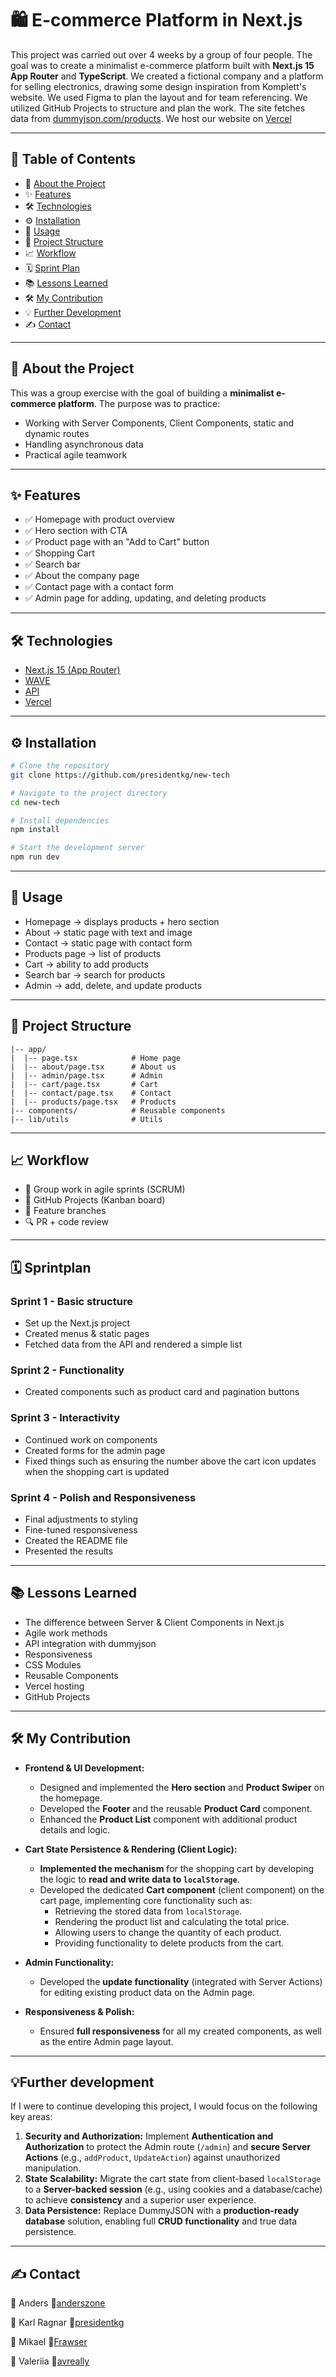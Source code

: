 # 🛍️ E-commerce Platform in Next.js

This project was carried out over 4 weeks by a group of four people. The goal was to create a minimalist e-commerce platform built with **Next.js 15 App Router** and **TypeScript**. We created a fictional company and a platform for selling electronics, drawing some design inspiration from Komplett's website. We used Figma to plan the layout and for team referencing. We utilized GitHub Projects to structure and plan the work. The site fetches data from [dummyjson.com/products](https://dummyjson.com/products). We host our website on [Vercel](https://new-tech-beryl.vercel.app/)

---

## 📑 Table of Contents
- 📖 [About the Project](#-about-the-project)
- ✨ [Features](#-features)
- 🛠 [Technologies](#-technologies)
- ⚙️ [Installation](#installation)
- 🚀 [Usage](#-usage)
- 📂 [Project Structure](#-project-structure)
- 📈 [Workflow](#-workflow)
- 🗓 [Sprint Plan](#sprint-plan)
- 📚 [Lessons Learned](#-lessons-learned)
- 🛠️ [My Contribution](#my-contribution)
- 💡 [Further Development](#further-development)
- ✍️ [Contact](#contact)


---

## 📖 About the Project
This was a group exercise with the goal of building a **minimalist e-commerce platform**.
The purpose was to practice:
- Working with Server Components, Client Components, static and dynamic routes
- Handling asynchronous data
- Practical agile teamwork

---

## ✨ Features
- ✅ Homepage with product overview
- ✅ Hero section with CTA
- ✅ Product page with an "Add to Cart" button
- ✅ Shopping Cart
- ✅ Search bar
- ✅ About the company page
- ✅ Contact page with a contact form
- ✅ Admin page for adding, updating, and deleting products

---

## 🛠 Technologies
- [Next.js 15 (App Router)](https://nextjs.org/)
- [WAVE](https://wave.webaim.org/)
- [API](https://dummyjson.com/products)
- [Vercel](https://vercel.com)

---

## ⚙️ Installation <a id="installation"></a>
```bash
# Clone the repository
git clone https://github.com/presidentkg/new-tech

# Navigate to the project directory
cd new-tech

# Install dependencies
npm install

# Start the development server
npm run dev
```

---

## 🚀 Usage
* Homepage -> displays products + hero section
* About -> static page with text and image
* Contact -> static page with contact form
* Products page -> list of products
* Cart -> ability to add products
* Search bar -> search for products
* Admin -> add, delete, and update products

---

## 📂 Project Structure

```
|-- app/
|  |-- page.tsx            # Home page
|  |-- about/page.tsx      # About us
|  |-- admin/page.tsx      # Admin
|  |-- cart/page.tsx       # Cart
|  |-- contact/page.tsx    # Contact
|  |-- products/page.tsx   # Products
|-- components/            # Reusable components              
|-- lib/utils              # Utils
```

---

## 📈 Workflow

* 👥 Group work in agile sprints (SCRUM)
* 📑 GitHub Projects (Kanban board)
* 🌱 Feature branches
* 🔍 PR + code review

---

## 🗓 Sprintplan <a id="sprint-plan"></a>

### Sprint 1 - Basic structure

* Set up the Next.js project
* Created menus & static pages
* Fetched data from the API and rendered a simple list

### Sprint 2 - Functionality

* Created components such as product card and pagination buttons

### Sprint 3 - Interactivity

* Continued work on components
* Created forms for the admin page
* Fixed things such as ensuring the number above the cart icon updates when the shopping cart is updated

### Sprint 4 - Polish and Responsiveness

* Final adjustments to styling
* Fine-tuned responsiveness
* Created the README file
* Presented the results

---

## 📚 Lessons Learned

* The difference between Server & Client Components in Next.js
* Agile work methods
* API integration with dummyjson
* Responsiveness
* CSS Modules
* Reusable Components
* Vercel hosting
* GitHub Projects

---
## 🛠️ My Contribution <a id="my-contribution"></a>

* **Frontend & UI Development:**
    * Designed and implemented the **Hero section** and **Product Swiper** on the homepage.
    * Developed the **Footer** and the reusable **Product Card** component.
    * Enhanced the **Product List** component with additional product details and logic.

* **Cart State Persistence & Rendering (Client Logic):**
    * **Implemented the mechanism** for the shopping cart by developing the logic to **read and write data to `localStorage`**.
    * Developed the dedicated **Cart component** (client component) on the cart page, implementing core functionality such as:
      * Retrieving the stored data from `localStorage`.
      * Rendering the product list and calculating the total price.
      * Allowing users to change the quantity of each product.
      * Providing functionality to delete products from the cart.

* **Admin Functionality:**
    * Developed the **update functionality** (integrated with Server Actions) for editing existing product data on the Admin page.

* **Responsiveness & Polish:**
    * Ensured **full responsiveness** for all my created components, as well as the entire Admin page layout.

---

## 💡Further development

If I were to continue developing this project, I would focus on the following key areas:

1.  **Security and Authorization:** Implement **Authentication and Authorization** to protect the Admin route (`/admin`) and **secure Server Actions** (e.g., `addProduct`, `UpdateAction`) against unauthorized manipulation.
2.  **State Scalability:** Migrate the cart state from client-based `localStorage` to a **Server-backed session** (e.g., using cookies and a database/cache) to achieve **consistency** and a superior user experience.
3.  **Data Persistence:** Replace DummyJSON with a **production-ready database** solution, enabling full **CRUD functionality** and true data persistence.

---

## ✍️ Contact <a id="contact"></a>

👤 Anders
🔗[anderszone](https://github.com/anderszone)

👤 Karl Ragnar
🔗[presidentkg](https://github.com/presidentkg)

👤 Mikael
🔗[Frawser](https://github.com/Frawser)

👤 Valeriia
🔗[avreally](https://github.com/avreally)
